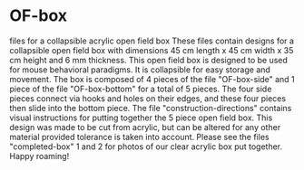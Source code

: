 # OF-box
files for a collapsible acrylic open field box
These files contain designs for a collapsible open field box with dimensions 45 cm length x 45 cm width x 35 cm height and 6 mm thickness. This open field box is designed to be used for mouse behavioral paradigms. It is collapsible for easy storage and movement. The box is composed of 4 pieces of the file "OF-box-side" and 1 piece of the file "OF-box-bottom" for a total of 5 pieces. The four side pieces connect via hooks and holes on their edges, and these four pieces then slide into the bottom piece. The file "construction-directions" contains visual instructions for putting together the 5 piece open field box. This design was made to be cut from acrylic, but can be altered for any other material provided tolerance is taken into account. Please see the files "completed-box" 1 and 2 for photos of our clear acrylic box put together. Happy roaming!
